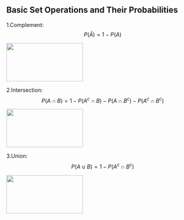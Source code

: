 ## Basic Set Operations and Their Probabilities

1.Complement: $$P(Ā) = 1 - P(A)$$


<img src="/assets/image14.png" width="200" height="100" aligh="middle"/>


2.Intersection:  $$P(A ∩ B) = 1 - P(A^c ∩ B) - P(A ∩ B^c) - P(A^c ∩ B^c)$$


<img src="/assets/image01.png" width="200" height="100" aligh="middle"/>


3.Union: $$P(A ∪ B) = 1 - P(A^c ∩ B^c)$$


<img src="/assets/image02.png" width="200" height="100" aligh="middle"/>





